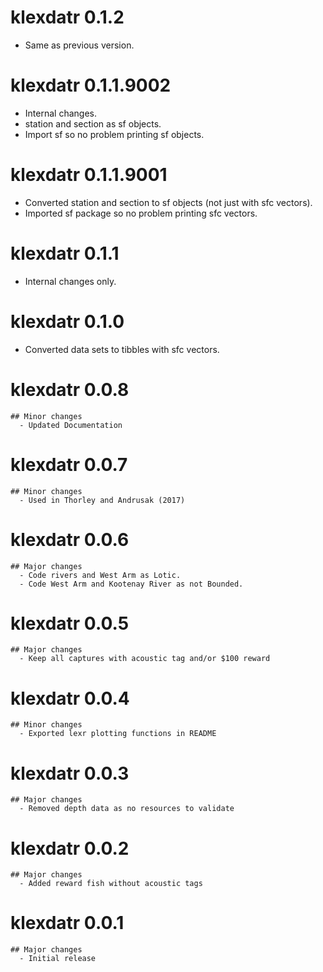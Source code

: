 <!-- NEWS.md is maintained by https://cynkra.github.io/fledge, do not edit -->

# klexdatr 0.1.2

- Same as previous version.


# klexdatr 0.1.1.9002

- Internal changes.
- station and section as sf objects.
- Import sf so no problem printing sf objects.

# klexdatr 0.1.1.9001

- Converted station and section to sf objects (not just with sfc vectors).
- Imported sf package so no problem printing sfc vectors.

# klexdatr 0.1.1

- Internal changes only.

# klexdatr 0.1.0

- Converted data sets to tibbles with sfc vectors.

# klexdatr 0.0.8
    ## Minor changes
      - Updated Documentation
      
# klexdatr 0.0.7
    ## Minor changes
      - Used in Thorley and Andrusak (2017)

# klexdatr 0.0.6
    ## Major changes
      - Code rivers and West Arm as Lotic.
      - Code West Arm and Kootenay River as not Bounded.

# klexdatr 0.0.5
    ## Major changes
      - Keep all captures with acoustic tag and/or $100 reward

# klexdatr 0.0.4
    ## Minor changes
      - Exported lexr plotting functions in README

# klexdatr 0.0.3
    ## Major changes
      - Removed depth data as no resources to validate

# klexdatr 0.0.2
    ## Major changes
      - Added reward fish without acoustic tags

# klexdatr 0.0.1
    ## Major changes
      - Initial release
